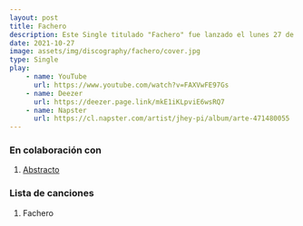 ```yaml
---
layout: post
title: Fachero
description: Este Single titulado "Fachero" fue lanzado el lunes 27 de octubre, con un enfoque moderno del trap venezolano en colaboración con Abstracto.
date: 2021-10-27
image: assets/img/discography/fachero/cover.jpg
type: Single
play:
    - name: YouTube
      url: https://www.youtube.com/watch?v=FAXVwFE97Gs
    - name: Deezer
      url: https://deezer.page.link/mkE1iKLpviE6wsRQ7
    - name: Napster
      url: https://cl.napster.com/artist/jhey-pi/album/arte-471480055
---
```


### En colaboración con

1. <a href="https://www.instagram.com/abstractoboy"> Abstracto </a>

### Lista de canciones

1. Fachero
